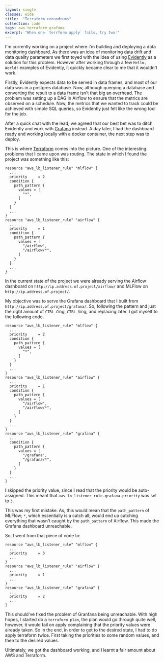 ```yaml
---
layout: single
classes: wide
title:  "Terraform conundrums"
collection: code
tags: aws terraform grafana
excerpt: "When one `terrform apply` fails, try two!"
---
```


I'm currently working on a project where I'm building and deploying a data monitoring dashboard. As there was an idea of monitoring data drift and data quality parameters we first toyed with the idea of using [Evidently](https://www.evidentlyai.com/) as a solution for this problem. However after working through a few `Hello, World!` examples of Evidently, it quickly became clear to me that it wouldn't work.

Firstly, Evidently expects data to be served in data frames, and most of our data was in a postgres database. Now, although querying a database and converting the result to a data frame isn't that big an overhead. The problem was setting up a DAG in Airflow to ensure that the metrics are observed on a schedule. Now, the metrics that we wanted to track could be achieved with simple SQL queries, so Evidently just felt like the wrong tool for the job.

After a quick chat with the lead, we agreed that our best bet was to ditch Evidently and work with [Grafana](https://grafana.com/) instead. A day later, I had the dashboard ready and working locally with a docker container, the next step was to deploy.

This is where [Terraform](https://www.terraform.io/) comes into the picture. One of the interesting problems that I came upon was routing. The state in which I found the project was something like this:

```hcl
resource "aws_lb_listener_rule" "mlflow" {  
  ...
  priority     = 2
  condition {  
    path_pattern {  
      values = [  
        "*",  
      ]  
    }  
  }  
  ... 
}  
resource "aws_lb_listener_rule" "airflow" {  
  ...
  priority     = 1
  condition {  
    path_pattern {  
      values = [  
        "/airflow",  
        "/airflow/*",
      ]  
    }  
  }  
  ...
}
```

In the current state of the project we were already serving the Airflow dashboard on `http://ip.address.of.project/airflow/` and MLFlow on `http://ip.address.of.project/`. 

My objective was to serve the Grafana dashboard that I built from `http://ip.address.of.project/grafana/`.  So, following the pattern and just the right amount of `CTRL-C`ing, `CTRL-V`ing, and replacing later. I got myself to the following code.

```hcl
resource "aws_lb_listener_rule" "mlflow" {  
  ...
  priority     = 2
  condition {  
    path_pattern {  
      values = [  
        "*",  
      ]  
    }  
  }  
  ... 
}  
resource "aws_lb_listener_rule" "airflow" {  
  ...
  priority     = 1
  condition {  
    path_pattern {  
      values = [  
        "/airflow",  
        "/airflow/*",
      ]  
    }  
  }  
  ...
}
resource "aws_lb_listener_rule" "grafana" {  
  ...
  condition {  
    path_pattern {  
      values = [  
        "/grafana",  
        "/grafana/*",
      ]  
    }  
  }  
  ...
}
```

I skipped the priority value, since I read that the priority would be auto-assigned. This meant that `aws_lb_listener_rule.grafana.priority` was set to `3`.

This was my first mistake. As, this would mean that the `path_pattern` of MLFlow; `*`, which essentially is a catch all, would end up catching everything that wasn't caught by the `path_pattern` of Airflow. This made the Grafana dashboard unreachable.

So, I went from that piece of code to:

```hcl
resource "aws_lb_listener_rule" "mlflow" {  
  ...
  priority     = 3  
  ... 
}  
resource "aws_lb_listener_rule" "airflow" {  
  ...
  priority     = 1  
  ...
}
resource "aws_lb_listener_rule" "grafana" {  
  ...
  priority     = 2
  ...
}
```

This should've fixed the problem of Granfana being unreachable. With high hopes, I started do a `terraform plan`, the plan would go through quite well, however, it would fail on apply complaining that the priority values were already taken. So in the end, in order to get to the desired state, I had to do apply terraform twice. First taking the priorities to some random values, and then to the desired values.

Ultimately, we got the dashboard working, and I learnt a fair amount about AWS and Terraform.